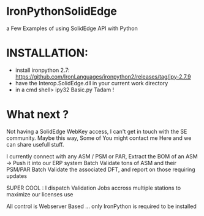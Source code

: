 # IronPythonSolidEdge
a Few Examples of using SolidEdge API with Python

# INSTALLATION:
- install ironpython 2.7:   https://github.com/IronLanguages/ironpython2/releases/tag/ipy-2.7.9
- have the Interop.SolidEdge.dll in your current work directory
- in a cmd shell> ipy32 Basic.py
    Tadam !
# What next ?
Not having a SolidEdge WebKey access, I can't get in touch with the SE community.
Maybe this way, Some of You might contact me Here and we can share usefull stuff.

I currently connect with any ASM / PSM or PAR, 
Extract the BOM of an ASM -> Push it into our ERP system
Batch  Validate tons of ASM and their PSM/PAR
Batch Validate the associated DFT, and report on those requiring updates

SUPER COOL : I dispatch Validation Jobs accross multiple stations to maximize our licenses use

All control is Webserver Based ...  only IronPython is required to be installed
